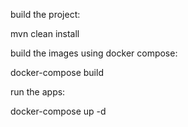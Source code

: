 build the project:

mvn clean install

build the images using docker compose:

docker-compose build

run the apps:

docker-compose up -d